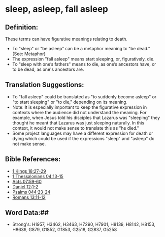 # sleep, asleep, fall asleep #

## Definition: ##

These terms can have figurative meanings relating to death.

* To "sleep" or "be asleep" can be a metaphor meaning to "be dead." (See: Metaphor)
* The expression "fall asleep" means start sleeping, or, figuratively, die.
* To "sleep with one’s fathers" means to die, as one’s ancestors have, or to be dead, as one's ancestors are.

## Translation Suggestions: ##

* To "fall asleep" could be translated as "to suddenly become asleep" or "to start sleeping" or "to die," depending on its meaning.
* Note: It is especially important to keep the figurative expression in contexts where the audience did not understand the meaning. For example, when Jesus told his disciples that Lazarus was "sleeping" they thought he meant that Lazarus was just sleeping naturally. In this context, it would not make sense to translate this as "he died."
* Some project languages may have a different expression for death or dying which could be used if the expressions "sleep" and "asleep" do not make sense.

## Bible References: ##

* [1 Kings 18:27-29](rc://en/tn/help/1ki/18/27)
* [1 Thessalonians 04:13-15](rc://en/tn/help/1th/04/13)
* [Acts 07:59-60](rc://en/tn/help/act/07/59)
* [Daniel 12:1-2](rc://en/tn/help/dan/12/01)
* [Psalms 044:23-24](rc://en/tn/help/psa/044/023)
* [Romans 13:11-12](rc://en/tn/help/rom/13/11)

## Word Data:##

* Strong's: H1957, H3462, H3463, H7290, H7901, H8139, H8142, H8153, H8639, G879, G1852, G1853, G2518, G2837, G5258

